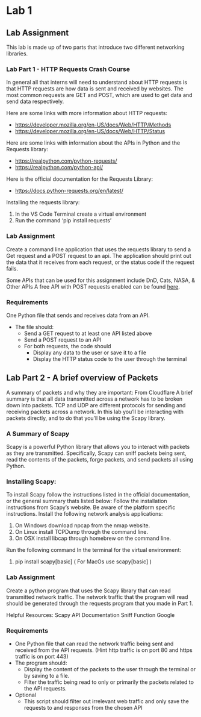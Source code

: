 # Lab 1
## Lab Assignment
This lab is made up of two parts that introduce two different networking libraries. 

### Lab Part 1 - HTTP Requests Crash Course
In general all that interns will need to understand about HTTP requests is that HTTP requests are how data is sent and received by websites. The most common requests are GET and POST, which are used to get data and send data respectively.

Here are some links with more information about HTTP requests:
* https://developer.mozilla.org/en-US/docs/Web/HTTP/Methods
* https://developer.mozilla.org/en-US/docs/Web/HTTP/Status

Here are some links with information about the APIs in Python and the Requests library:
* https://realpython.com/python-requests/
* https://realpython.com/python-api/ 

Here is the official documentation for the Requests Library:
* https://docs.python-requests.org/en/latest/

Installing the requests library:
1. In the VS Code Terminal create a virtual environment
2. Run the command ‘pip install requests’

### Lab Assignment
Create a command line application that uses the requests library to send a Get request and a POST request to an api. The application should print out the data that it receives from each request, or the status code if the request fails.

Some APIs that can be used for this assignment include DnD, Cats, NASA, & Other APIs
A free API with POST requests enabled can be found [here](https://jsonplaceholder.typicode.com/).


### Requirements
One Python file that sends and receives data from an API.
* The file should:
  * Send a GET request to at least one API listed above
  * Send a POST request to an API
  * For both requests, the code should
    * Display any data to the user or save it to a file
    * Display the HTTP status code to the user through the terminal


## Lab Part 2 - A brief overview of Packets
A summary of packets and why they are important: From Cloudflare
A brief summary is that all data transmitted across a network has to be broken down into packets. TCP and UDP are different protocols for sending and receiving packets across a network. In this lab you’ll be interacting with packets directly, and to do that you’ll be using the Scapy library. 

### A Summary of Scapy
Scapy is a powerful Python library that allows you to interact with packets as they are transmitted. Specifically, Scapy can sniff packets being sent, read the contents of the packets, forge packets, and send packets all using Python. 

### Installing Scapy:
To install Scapy follow the instructions listed in the official documentation, or the general summary thats listed below:
Follow the installation instructions from Scapy’s website. Be aware of the platform specific instructions.
Install the following network analysis applications:
1. On Windows download npcap from the nmap website.
2. On Linux install TCPDump through the command line.
3. On OSX install libcap through homebrew on the command line.

Run the following command In the terminal for the virtual environment:
1. pip install scapy[basic] ( For MacOs use scapy\[basic\] )


### Lab Assignment
Create a python program that uses the Scapy library that can read transmitted network traffic. The network traffic that the program will read should be generated through the requests program that you made in Part 1.

Helpful Resources:
Scapy API Documentation
Sniff Function
Google

### Requirements
* One Python file that can read the network traffic being sent and received from the API requests. (Hint http traffic is on port 80 and https traffic is on port 443)
* The program should:
  * Display the content of the packets to the user through the terminal or by saving to a file.
  * Filter the traffic being read to only or primarily the packets related to the API requests. 
* Optional
  * This script should filter out irrelevant web traffic and only save the requests to and responses from the chosen API
